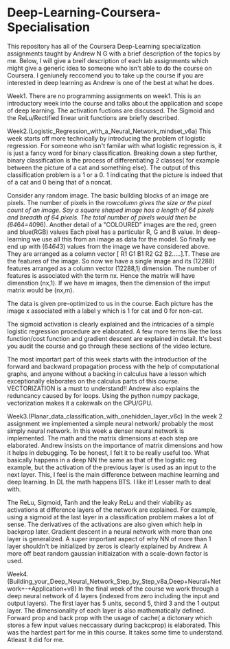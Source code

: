 # Deep-Learning-Coursera-Specialisation
This repository has all of the Coursera Deep-Learning specialization assignments taught by Andrew N G with a brief description of the topics by me.
Below, I will give a breif description of each lab assignments which might give a generic idea to someone who isn't able to do the course on Coursera. 
I geniunely reccomend you to take up the course if you are interested in deep learning as Andrew is one of the best at what he does. 


Week1. 
There are no programming assignments on week1. This is an introductory week into the course and talks about the application and scope of deep learning. The activation fuctions 
are discussed. The Sigmoid and the ReLu/Rectified linear unit functions are briefly described.

Week2.(Logistic_Regression_with_a_Neural_Network_mindset_v6a)
This week starts off more technically by introducing the problem of logistic regression. For someone who isn't familar with what logistic regression is, it is just a fancy word 
for binary classification. Breaking down a step further, binary classification is the process of differentiating 2 classes( for example between the picture of a cat and something else). The output of this classification problem is a 1 or a 0. 1 indicating that the picture is indeed that of a cat and 0 being that of a noncat. 

Consider any random image. The basic bullding blocks of an image are pixels. The number of pixels in the row*column gives the size or the pixel count of an image. Say a square shaped
image has a length of 64 pixels and breadth of 64 pixels. The total number of pixels would then be (64*64=4096). Another detail of a "COLOURED" images are the red, green and blue(RGB) values
Each pixel has a particular R, G and B value. In deep-learning we use all this from an image as data for the model. So finally we end up with (64*64*3) values from the image we have 
considered above. They are arranged as a column vector [ R1 G1 B1 R2 G2 B2.....].T. These are the features of the image. So now we have a single image and its (12288) features 
arranged as a column vector (12288,1) dimension. The number of features is associated with the term nx. Hence the matrix will have dimenstion (nx,1). If we have m images, then the
dimension of the imput matrix would be (nx,m).

The data is given pre-optimized to us in the course. Each picture has the image x associated with a label y which is 1 for cat and 0 for non-cat.

The sigmoid activation is clearly explained and the intricacies of a simple logistic regression procedure are elaborated. A few more terms like the loss function/cost function and 
gradient descent are explained in detail. It's best you audit the course and go through these sections of the video lecture. 

The most importart part of this week starts with the introduction of the forward and backward propagation process with the help of computational graphs, and anyone without a backing in calculus have a lesson which exceptionally
elaborates on the calculus parts of this course. VECTORIZATION is a must to understand!! Andrew also explains the reduncancy caused by for loops. Using the python numpy package, vectorization
makes it a cakewalk on the CPU/GPU. 


Week3.(Planar_data_classification_with_onehidden_layer_v6c)
In the week 2 assignment we implemented a simple neural network/ probably the most simply neural network. In this week a denser neural network is implemented. The math and the matrix 
dimensions at each step are elaborated. Andrew insists on the importance of matrix dimensions and how it helps in debugging. To be honest, I felt it to be really useful too. What basically
happens in a deep NN the same as that of the logistic reg example, but the activation of the previous layer is used as an input to the next layer. This, I feel is the main difference
between machine learning and deep learning. In DL the math happens BTS. I like it! Lesser math to deal with. 

The ReLu, Sigmoid, Tanh and the leaky ReLu and their viability as activations at difference layers of the network are explained. For example, using a sigmoid at the last layer in a classification problem makes a lot of sense. The derivatives of the 
activations are also given which help in backprop later. Gradient descent in a neural network with more than one layer is generalized. A super important aspect of why NN of more than 1 layer
shouldn't be initialized by zeros is clearly explained by Andrew. A more off beat random gaussian initiaization with a scale-down factor is used. 

Week4.(Building_your_Deep_Neural_Network_Step_by_Step_v8a,Deep+Neural+Network+-+Application+v8)
In the final week of the course we work through a deep neural network of 4 layers (indexed from zero including the input and output layers). The first layer has 5 units, second 5, third 3 and the 1 output layer.
The dimensionality of each layer is also mathematically defined. Forward prop and back prop with the usage of cache( a dictonary which stores a few input values neccassary during backcprop) is elaborated. This was 
the hardest part for me in this course. It takes some time to understand. Atleast it did for me.




